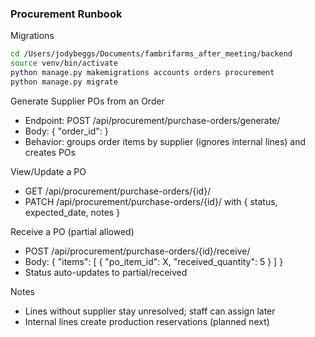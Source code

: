 ### Procurement Runbook

Migrations
```bash
cd /Users/jodybeggs/Documents/fambrifarms_after_meeting/backend
source venv/bin/activate
python manage.py makemigrations accounts orders procurement
python manage.py migrate
```

Generate Supplier POs from an Order
- Endpoint: POST /api/procurement/purchase-orders/generate/
- Body: { "order_id": <id> }
- Behavior: groups order items by supplier (ignores internal lines) and creates POs

View/Update a PO
- GET /api/procurement/purchase-orders/{id}/
- PATCH /api/procurement/purchase-orders/{id}/ with { status, expected_date, notes }

Receive a PO (partial allowed)
- POST /api/procurement/purchase-orders/{id}/receive/
- Body: { "items": [ { "po_item_id": X, "received_quantity": 5 } ] }
- Status auto-updates to partial/received

Notes
- Lines without supplier stay unresolved; staff can assign later
- Internal lines create production reservations (planned next)

